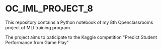 # OC_IML_PROJECT_8

This repository contains a Python notebook of my 8th Openclassrooms project of MLI training program.

The project aims to paticipate to the Kaggle competition "Predict Student Performance from Game Play"
